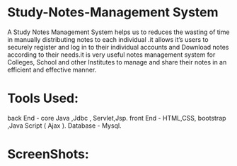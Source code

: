 # Study-Notes-Management System

A Study Notes Management System helps us to reduces the wasting of time in manually distributing notes to each individual .it allows it’s users to securely register and log in to their individual accounts and Download notes according to their needs.it is very useful notes management system for Colleges, School and other Institutes to manage and share their notes in an efficient and effective manner.

# Tools Used:
back End - core Java ,Jdbc , Servlet,Jsp.
front End - HTML,CSS, bootstrap ,Java Script ( Ajax ).
Database - Mysql.

# ScreenShots:

